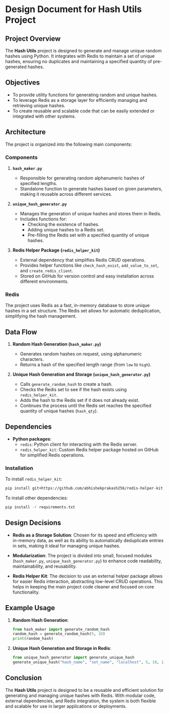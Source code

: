 
# Design Document for Hash Utils Project

## Project Overview

The **Hash Utils** project is designed to generate and manage unique random hashes using Python. It integrates with Redis to maintain a set of unique hashes, ensuring no duplicates and maintaining a specified quantity of pre-generated hashes.

## Objectives

- To provide utility functions for generating random and unique hashes.
- To leverage Redis as a storage layer for efficiently managing and retrieving unique hashes.
- To create reusable and scalable code that can be easily extended or integrated with other systems.

## Architecture

The project is organized into the following main components:

### Components

1. **`hash_maker.py`**
   - Responsible for generating random alphanumeric hashes of specified lengths.
   - Standalone function to generate hashes based on given parameters, making it reusable across different services.

2. **`unique_hash_generator.py`**
   - Manages the generation of unique hashes and stores them in Redis.
   - Includes functions for:
     - Checking the existence of hashes.
     - Adding unique hashes to a Redis set.
     - Pre-filling the Redis set with a specified quantity of unique hashes.

3. **Redis Helper Package (`redis_helper_kit`)**
   - External dependency that simplifies Redis CRUD operations.
   - Provides helper functions like `check_hash_exist`, `add_value_to_set`, and `create_redis_client`.
   - Stored on GitHub for version control and easy installation across different environments.

### Redis

The project uses Redis as a fast, in-memory database to store unique hashes in a set structure. The Redis set allows for automatic deduplication, simplifying the hash management.

## Data Flow

1. **Random Hash Generation (`hash_maker.py`)**
   - Generates random hashes on request, using alphanumeric characters.
   - Returns a hash of the specified length range (from `low` to `high`).

2. **Unique Hash Generation and Storage (`unique_hash_generator.py`)**
   - Calls `generate_random_hash` to create a hash.
   - Checks the Redis set to see if the hash exists using `redis_helper_kit`.
   - Adds the hash to the Redis set if it does not already exist.
   - Continues the process until the Redis set reaches the specified quantity of unique hashes (`hash_qty`).

## Dependencies

- **Python packages**:
  - `redis`: Python client for interacting with the Redis server.
  - `redis_helper_kit`: Custom Redis helper package hosted on GitHub for simplified Redis operations.

### Installation

To install `redis_helper_kit`:
```bash
pip install git+https://github.com/abhishekprakash256/redis-helper-kit.git
```

To install other dependencies:
```bash
pip install -r requirements.txt
```

## Design Decisions

- **Redis as a Storage Solution**: Chosen for its speed and efficiency with in-memory data, as well as its ability to automatically deduplicate entries in sets, making it ideal for managing unique hashes.
  
- **Modularization**: The project is divided into small, focused modules (`hash_maker.py`, `unique_hash_generator.py`) to enhance code readability, maintainability, and reusability.

- **Redis Helper Kit**: The decision to use an external helper package allows for easier Redis interaction, abstracting low-level CRUD operations. This helps in keeping the main project code cleaner and focused on core functionality.

## Example Usage

1. **Random Hash Generation**:
   ```python
   from hash_maker import generate_random_hash
   random_hash = generate_random_hash(5, 10)
   print(random_hash)
   ```

2. **Unique Hash Generation and Storage in Redis**:
   ```python
   from unique_hash_generator import generate_unique_hash
   generate_unique_hash("hash_name", "set_name", "localhost", 5, 10, 100)
   ```


## Conclusion

The **Hash Utils** project is designed to be a reusable and efficient solution for generating and managing unique hashes with Redis. With modular code, external dependencies, and Redis integration, the system is both flexible and scalable for use in larger applications or deployments.